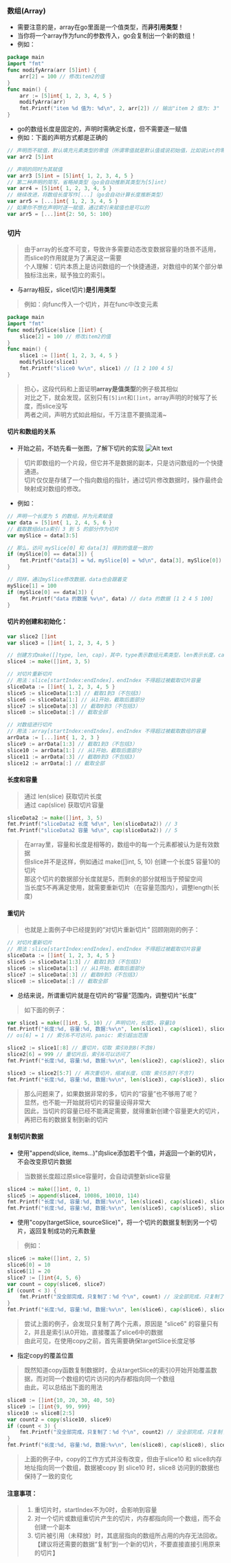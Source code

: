 ### 数组(Array)
- 需要注意的是，array在go里面是一个值类型，而**非引用类型**！
- 当你将一个array作为func的参数传入，go会复制出一个新的数组！
- 例如：
```go
package main
import "fmt"
func modifyArra(arr [5]int) {
	arr[2] = 100 // 修改item2的值
}
func main() {
	arr := [5]int{ 1, 2, 3, 4, 5 }
	modifyArra(arr)
	fmt.Printf("item %d 值为: %d\n", 2, arr[2]) // 输出"item 2 值为: 3"
}
```

- go的数组长度是固定的，声明时需确定长度，但不需要逐一赋值
- 例如：下面的声明方式都是正确的
```go
// 声明而不赋值，默认填充元素类型的零值（所谓零值就是默认值或说初始值，比如说int的零值就是0，bool的零值是false）
var arr2 [5]int

// 声明的同时为其赋值
var arr3 [5]int = [5]int{ 1, 2, 3, 4, 5 }
// 第二种声明的简写，省略掉类型（go会自动推断其类型为[5]int）
var arr4 = [5]int{ 1, 2, 3, 4, 5 }
// 继续改进，将数组长度写作[...]（go会自动计算长度推断类型）
var arr5 = [...]int{ 1, 2, 3, 4, 5 }
// 如果你不想在声明时逐一赋值，通过索引来赋值也是可以的
var arr5 = [...]int{2: 50, 5: 100}
```

### 切片
> 由于array的长度不可变，导致许多需要动态改变数据容量的场景不适用，而slice的作用就是为了满足这一需要<br />
> 个人理解：切片本质上是访问数组的一个快捷通道，对数组中的某个部分单独标注出来，赋予独立的索引。
- 与array相反，slice(切片)**是引用类型**
> 例如：向func传入一个切片，并在func中改变元素

```go
package main
import "fmt"
func modifySlice(slice []int) {
	slice[2] = 100 // 修改item2的值
}
func main() {
	slice1 := []int{ 1, 2, 3, 4, 5 }
	modifySlice(slice1)
	fmt.Printf("slice0 %v\n", slice1) // [1 2 100 4 5]
}
```

> 担心，这段代码和上面证明**array是值类型**的例子极其相似<br />
> 对比之下，就会发现，区别只有`[5]int`和`[]int`，array声明的时候写了长度，而slice没写<br />
> 两者之间，声明方式如此相似，千万注意不要搞混淆~

#### 切片和数组的关系
- 开始之前，不妨先看一张图，了解下切片的实现
![Alt text](./slice.jpg "切片的实现")

> 切片即数组的一个片段，但它并不是数据的副本，只是访问数组的一个快捷通道。<br />
> 切片仅仅是存储了一个指向数组的指针，通过切片修改数据时，操作最终会映射成对数组的修改。<br />
- 例如：
```go
// 声明一个长度为 5 的数组，并为元素赋值
var data = [5]int{ 1, 2, 4, 5, 6 }
// 截取数组data索引 3 到 5 的部分作为切片
var mySlice = data[3:5]

// 那么，访问 mySlice[0] 和 data[3] 得到的值是一致的
if (mySlice[0] == data[3]) {
    fmt.Printf("data[3] = %d，mySlice[0] = %d\n", data[3], mySlice[0]) // data[3] = 5，mySlice[0] = 5
}

// 同样，通过mySlice修改数据，data也会跟着变
mySlice[1] = 100
if (mySlice[0] == data[3]) {
    fmt.Printf("data 的数据 %v\n", data) // data 的数据 [1 2 4 5 100]
}
```


#### 切片的创建和初始化：
```go
var slice2 []int
var slice3 = []int{ 1, 2, 3, 4, 5 }

// 创建方式make([]type, len, cap)，其中，type表示数组元素类型，len表示长度，cap表示容量（可不传）
slice4 := make([]int, 3, 5)

// 对切片重新切片
// 用法：slice[startIndex:endIndex]，endIndex 不得超过被截取切片容量
sliceData := []int{ 1, 2, 3, 4, 5 }
slice5 := sliceData[1:3] // 截取1到3（不包括3）
slice6 := sliceData[1:] // 从1开始，截取后面部分
slice7 := sliceData[:3] // 截取0到3（不包括3）
slice8 := sliceData[:] // 截取全部

// 对数组进行切片
// 用法：array[startIndex:endIndex]，endIndex 不得超过被截取数组的容量
arrData := [...]int{ 1, 2, 3 }
slice9 := arrData[1:3] // 截取1到3（不包括3）
slice10 := arrData[1:] // 从1开始，截取后面部分
slice11 := arrData[:3] // 截取0到3（不包括3）
slice12 := arrData[:] // 截取全部
```

#### 长度和容量
> 通过 len(slice) 获取切片长度<br />
> 通过 cap(slice) 获取切片容量
```go
sliceData2 := make([]int, 3, 5)
fmt.Printf("sliceData2 长度 %d\n", len(sliceData2)) // 3
fmt.Printf("sliceData2 容量 %d\n", cap(sliceData2)) // 5
```
> 在array里，容量和长度是相等的，数组中的每一个元素都被认为是有效数据<br />
> 但slice并不是这样，例如通过 make([]int, 5, 10) 创建一个长度5 容量10的切片<br />
> 那这个切片的数据部分长度就是5，而剩余的部分就相当于预留空间<br />
> 当长度5不再满足使用，就需要重新切片（在容量范围内），调整length(长度)

#### 重切片
> 也就是上面例子中已经提到的“对切片重新切片”
> 回顾刚刚的例子：<br />
```go
// 对切片重新切片
// 用法：slice[startIndex:endIndex]，endIndex 不得超过被截取切片容量
sliceData := []int{ 1, 2, 3, 4, 5 }
slice5 := sliceData[1:3] // 截取1到3（不包括3）
slice6 := sliceData[1:] // 从1开始，截取后面部分
slice7 := sliceData[:3] // 截取0到3（不包括3）
slice8 := sliceData[:] // 截取全部
```

- 总结来说，所谓重切片就是在切片的“容量”范围内，调整切片“长度”<br />
> 如下面的例子：
```go
var slice1 = make([]int, 5, 10) // 声明切片，长度5，容量10
fmt.Printf("长度:%d, 容量:%d, 数据:%v\n", len(slice1), cap(slice1), slice1) // 长度:5, 容量:10, 数据:[0 0 0 0 0]
// os[6] = 1 // 索引6不可访问，panic: 索引超出范围

slice2 := slice1[:8] // 重切片，切取 索引0到8(不含8)
slice2[6] = 999 // 重切片后，索引6可以访问了
fmt.Printf("长度:%d, 容量:%d, 数据:%v\n", len(slice2), cap(slice2), slice2) // 长度:5, 容量:10, 数据:[0 0 0 0 0 0 999 0]

slice3 := slice2[5:7] // 再次重切片，缩减长度，切取 索引5到7(不含7)
fmt.Printf("长度:%d, 容量:%d, 数据:%v\n", len(slice3), cap(slice3), slice3) // 长度:2, 容量:5, 数据:[0 999]
```

> 那么问题来了，如果数据非常的多，切片的“容量”也不够用了呢？<br />
> 显然，也不能一开始就将切片的容量设得非常大<br />
> 因此，当切片的容量已经不能满足需要，就得重新创建个容量更大的切片，再把已有的数据复制到新的切片<br />

#### 复制切片数据
- 使用"append(slice, items...)"向slice添加若干个值，并返回一个新的切片，不会改变原切片数据
> 当数据长度超过原slice容量时，会自动调整新slice容量
```go
slice4 := make([]int, 0, 1)
slice5 := append(slice4, 10086, 10010, 114)
fmt.Printf("长度:%d, 容量:%d, 数据:%v\n", len(slice4), cap(slice4), slice4) // 长度:0, 容量:5, 数据:[]
fmt.Printf("长度:%d, 容量:%d, 数据:%v\n", len(slice5), cap(slice5), slice5) // 长度:1, 容量:5, 数据:[10086]
```

- 使用"copy(targetSlice, sourceSlice)"，将一个切片的数据复制到另一个切片，返回复制成功的元素数量
> 例如：

```go
slice6 := make([]int, 2, 5)
slice6[0] = 10
slice6[1] = 20
slice7 := []int{4, 5, 6}
var count = copy(slice6, slice7)
if (count < 3) {
    fmt.Printf("没全部完成，只复制了：%d 个\n", count) // 没全部完成，只复制了：2 个
}
fmt.Printf("长度:%d, 容量:%d, 数据:%v\n", len(slice6), cap(slice6), slice6) // 长度:2, 容量:5, 数据:[4, 5]
```
> 尝试上面的例子，会发现只复制了两个元素，原因是 "slice6" 的容量只有2，并且是索引从0开始，直接覆盖了slice6中的数据<br />
> 由此可见，在使用copy之前，首先需要确保targetSlice长度足够

- 指定copy的覆盖位置
> 既然知道copy函数复制数据时，会从targetSlice的索引0开始开始覆盖数据，而对同一个数组的切片访问的内存都指向同一个数组<br />
> 由此，可以总结出下面的用法
```go
slice8 := []int{10, 20, 30, 40, 50}
slice9 := []int{9, 99, 999}
slice10 := slice8[2:5]
var count2 = copy(slice10, slice9)
if (count < 3) {
    fmt.Printf("没全部完成，只复制了：%d 个\n", count2) // 没全部完成，只复制了：2 个
}
fmt.Printf("长度:%d, 容量:%d, 数据:%v\n", len(slice8), cap(slice8), slice8) // 长度:2, 容量:5, 数据:[4, 5]
```
> 上面的例子中，copy的工作方式并没有改变，但由于slice10 和 slice8内存地址指向同一个数组，数据被copy 到 slice10 时，slice8 访问到的数据也保持了一致的变化

#### 注意事项：
> 1. 重切片时，startIndex不为0时，会影响到容量<br />
> 2. 对一个切片或数组重切片产生的切片，内存都指向同一个数组，而不会创建一个副本<br />
> 3. 切片被引用（未释放）时，其底层指向的数组所占用的内存无法回收。【建议将还需要的数据“复制”到一个新的切片，不要直接直接引用原来的切片】

